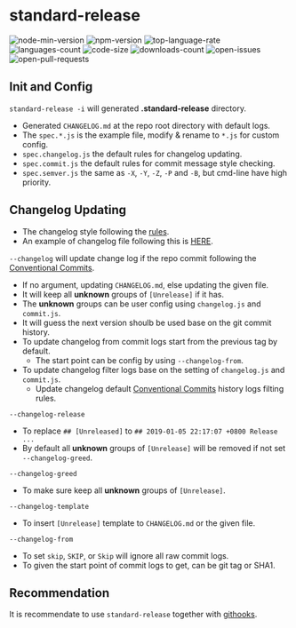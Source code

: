 # standard-release

![node-min-version](https://img.shields.io/node/v/v.svg)
![npm-version](https://img.shields.io/npm/v/@gkide/standard-release.svg)
![top-language-rate](https://img.shields.io/github/languages/top/gkide/standard-release.svg)
![languages-count](https://img.shields.io/github/languages/count/gkide/standard-release.svg)
![code-size](https://img.shields.io/github/languages/code-size/gkide/standard-release.svg)
![downloads-count](https://img.shields.io/github/downloads/gkide/standard-release/total.svg)
![open-issues](https://img.shields.io/github/issues/gkide/standard-release.svg)
![open-pull-requests](https://img.shields.io/github/issues-pr/gkide/standard-release.svg)

## Init and Config

`standard-release -i` will generated **.standard-release** directory.

- Generated `CHANGELOG.md` at the repo root directory with default logs.
- The `spec.*.js` is the example file, modify & rename to `*.js` for custom config.
- `spec.changelog.js` the default rules for changelog updating.
- `spec.commit.js` the default rules for commit message style checking.
- `spec.semver.js` the same as ``-X``, ``-Y``, ``-Z``, ``-P`` and ``-B``,
   but cmd-line have high priority.


## Changelog Updating

- The changelog style following the [rules](https://codingart.readthedocs.io/en/latest/ChangeLog.html).
- An example of changelog file following this is [HERE](https://github.com/gkide/coding-style/blob/master/data/CHANGELOG.md).

`--changelog` will update change log if the repo commit following
the [Conventional Commits](https://conventionalcommits.org).
- If no argument, updating `CHANGELOG.md`, else updating the given file.
- It will keep all **unknown** groups of `[Unrelease]` if it has.
- The **unknown** groups can be user config using `changelog.js` and `commit.js`.
- It will guess the next version shoulb be used base on the git commit history.
- To update changelog from commit logs start from the previous tag by default.
  * The start point can be config by using `--changelog-from`.
- To update changelog filter logs base on the setting of `changelog.js` and `commit.js`.
  * Update changelog default [Conventional Commits](https://github.com/gkide/repo-hooks/blob/master/Conventional.md)
    history logs filting rules.

`--changelog-release`
- To replace `## [Unreleased]` to `## 2019-01-05 22:17:07 +0800 Release ...`
- By default all **unknown** groups of `[Unrelease]` will be removed if not set `--changelog-greed`.

`--changelog-greed`
- To make sure keep all **unknown** groups of `[Unrelease]`.

`--changelog-template`
- To insert `[Unrelease]` template to `CHANGELOG.md` or the given file.

`--changelog-from`
- To set `skip`, `SKIP`, or `Skip` will ignore all raw commit logs.
- To given the start point of commit logs to get, can be git tag or SHA1.

## Recommendation

It is recommendate to use `standard-release` together with [githooks](https://github.com/gkide/repo-hooks).
